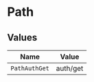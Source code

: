 # Path


## Values

| Name          | Value         |
| ------------- | ------------- |
| `PathAuthGet` | auth/get      |